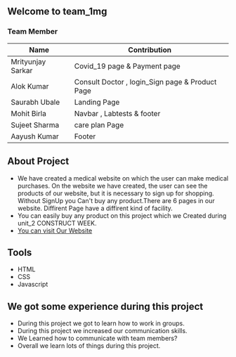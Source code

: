 ## Welcome to team_1mg

### Team Member

| Name | Contribution |
| --- | --- |
| Mrityunjay Sarkar | Covid_19 page & Payment page |
| Alok Kumar | Consult Doctor , login_Sign page & Product Page |
| Saurabh Ubale | Landing Page|
| Mohit Birla | Navbar , Labtests & footer|
| Sujeet Sharma | care plan Page |
| Aayush Kumar | Footer | 

## About Project
- We have created a medical website on which the user can make medical purchases. On the website we have created, the user can see the products of our website, but it is necessary to sign up for shopping. Without SignUp you Can't buy any product.There are 6 pages in our website. Diffirent Page have a diffirent kind of facility. 
- You can easily buy any product on this project which we Created during unit_2 CONSTRUCT WEEK.
- [You can visit Our Website](https://us06web.zoom.us/j/88291499950?pwd=RjZKbWxwOU1rNGoyeXdyV3JIUlBJQT09)


## Tools
- HTML 
- CSS
- Javascript

## We got some experience during this project
- During this project we got to learn how to work in groups.
- During this project we increased our communication skills.
- We Learned how to communicate with team members?
- Overall we learn lots of things during this project.

